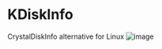 # KDiskInfo
CrystalDiskInfo alternative for Linux
![image](https://github.com/edisionnano/KDiskInfo/assets/26039434/dcc0ad9b-13b6-4cd0-82ff-e36c62cdbf5d)
